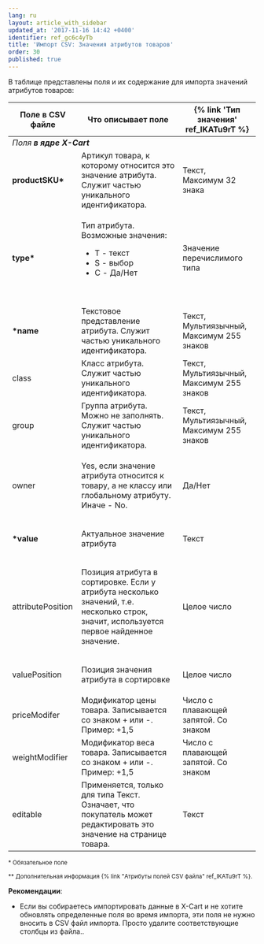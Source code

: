 ```yaml
---
lang: ru
layout: article_with_sidebar
updated_at: '2017-11-16 14:42 +0400'
identifier: ref_gc6c4yTb
title: 'Импорт CSV: Значения атрибутов товаров'
order: 30
published: true
---
```

В таблице представлены поля и их содержание для импорта значений атрибутов товаров:

<table class="ui celled padded compact small table">
  <thead>
    <tr>
      <th class="confluenceTh">Поле в CSV файле</th>
      <th colspan="1" class="confluenceTh">Что описывает поле</th>
      <th colspan="1" class="confluenceTh" markdown="1">{% link 'Тип значения' ref_lKATu9rT %}</th>
    </tr>
  </thead>
  <tbody>
    <tr>
      <td colspan="3" class="confluenceTd"><em> Поля <strong>в ядре X-Cart</strong></em>
      </td>
    </tr>
    <tr>
      <td colspan="1" class="confluenceTd"><strong>productSKU*</strong>
      </td>
      <td colspan="1" class="confluenceTd">Артикул товара, к которому относится это значение атрибута. Служит частью уникального идентификатора.</td>
      <td colspan="1" class="confluenceTd">
        <p>Текст,
          <br>Максимум 32 знака&nbsp;</p>
      </td>
    </tr>
    <tr>
      <td class="confluenceTd"><strong>type*</strong>
      </td>
      <td class="confluenceTd">
        <p>Тип атрибута. Возможные значения:</p>
        <ul>
          <li>T - текст</li>
          <li>S - выбор</li>
          <li>C - Да/Нет</li>
        </ul>
        <p>&nbsp;</p>
      </td>
      <td class="confluenceTd">Значение перечислимого типа</td>
    </tr>
    <tr>
      <td colspan="1" class="confluenceTd"><strong>*name</strong>
      </td>
      <td colspan="1" class="confluenceTd">Текстовое представление атрибута. Служит частью уникального идентификатора.</td>
      <td colspan="1" class="confluenceTd">Текст,
        <br>Мультиязычный,
        <br>Максимум 255 знаков</td>
    </tr>
    <tr>
      <td colspan="1" class="confluenceTd">class</td>
      <td colspan="1" class="confluenceTd">Класс атрибута. Служит частью уникального идентификатора.</td>
      <td colspan="1" class="confluenceTd">Текст,
        <br>Мультиязычный,
        <br>Максимум 255 знаков</td>
    </tr>
    <tr>
      <td colspan="1" class="confluenceTd">group</td>
      <td colspan="1" class="confluenceTd">Группа атрибута. Можно не заполнять. Служит частью уникального идентификатора.</td>
      <td colspan="1" class="confluenceTd">Текст,
        <br>Мультиязычный,
        <br>Максимум 255 знаков&nbsp;</td>
    </tr>
    <tr>
      <td colspan="1" class="confluenceTd">owner</td>
      <td colspan="1" class="confluenceTd">
        <p>Yes, если значение атрибута относится к товару, а не классу или глобальному атрибуту. Иначе - No.</p>
      </td>
      <td colspan="1" class="confluenceTd">Да/Нет</td>
    </tr>
    <tr>
      <td colspan="1" class="confluenceTd"><strong>*value</strong>
      </td>
      <td colspan="1" class="confluenceTd">
        <p>Актуальное значение атрибута</p>
      </td>
      <td colspan="1" class="confluenceTd">Текст</td>
    </tr>
    <tr>
      <td colspan="1" class="confluenceTd">attributePosition
      </td>
      <td colspan="1" class="confluenceTd">
        <p>Позиция атрибута в сортировке. Если у атрибута несколько значений, т.е. несколько строк, значит, используется первое найденное значение.</p>
      </td>
      <td colspan="1" class="confluenceTd">Целое число</td>
    </tr>
    <tr>
      <td colspan="1" class="confluenceTd">valuePosition
      </td>
      <td colspan="1" class="confluenceTd">
        <p>Позиция значения атрибута в сортировке</p>
      </td>
      <td colspan="1" class="confluenceTd">Целое число</td>
    </tr>
    <tr>
      <td colspan="1" class="confluenceTd">priceModifer</td>
      <td colspan="1" class="confluenceTd">Модификатор цены товара. Записывается со знаком + или -. Пример: +1,5</td>
      <td colspan="1" class="confluenceTd">Число с плавающей запятой. Со знаком</td>
    </tr>
    <tr>
      <td colspan="1" class="confluenceTd">weightModifier</td>
      <td colspan="1" class="confluenceTd">Модификатор веса товара. Записывается со знаком + или -. Пример: +1,5</td>
      <td colspan="1" class="confluenceTd">Число с плавающей запятой. Со знаком</td>
    </tr>
    <tr>
      <td colspan="1" class="confluenceTd">editable</td>
      <td colspan="1" class="confluenceTd">Применяется, только для типа Текст. Означает, что покупатель может редактировать это значение на странице товара.</td>
      <td colspan="1" class="confluenceTd">Текст</td>
    </tr>
  </tbody>
</table>

<sub>* Обязательное поле</sub>

<sub markdown="1">** Дополнительная информация {% link "Атрибуты полей CSV файла" ref_lKATu9rT %}.</sub>

**Рекомендации**:

*   Если вы собираетесь импортировать данные в X-Cart и не хотите обновлять определенные поля во время импорта, эти поля не нужно вносить в CSV файл импорта. Просто удалите соответствующие столбцы из файла..
